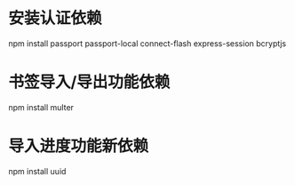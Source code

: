 # 安装认证依赖
npm install passport passport-local
connect-flash express-session bcryptjs

# 书签导入/导出功能依赖
npm install multer

# 导入进度功能新依赖
npm install uuid
